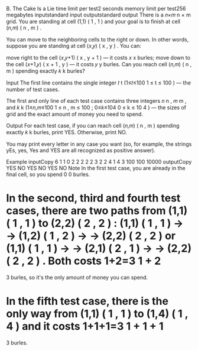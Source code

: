 B. The Cake Is a Lie
time limit per test2 seconds
memory limit per test256 megabytes
inputstandard input
outputstandard output
There is a 𝑛×𝑚
n
×
m
 grid. You are standing at cell (1,1)
(
1
,
1
)
 and your goal is to finish at cell (𝑛,𝑚)
(
n
,
m
)
.

You can move to the neighboring cells to the right or down. In other words, suppose you are standing at cell (𝑥,𝑦)
(
x
,
y
)
. You can:

move right to the cell (𝑥,𝑦+1)
(
x
,
y
+
1
)
 — it costs 𝑥
x
 burles;
move down to the cell (𝑥+1,𝑦)
(
x
+
1
,
y
)
 — it costs 𝑦
y
 burles.
Can you reach cell (𝑛,𝑚)
(
n
,
m
)
 spending exactly 𝑘
k
 burles?

Input
The first line contains the single integer 𝑡
t
 (1≤𝑡≤100
1
≤
t
≤
100
) — the number of test cases.

The first and only line of each test case contains three integers 𝑛
n
, 𝑚
m
, and 𝑘
k
 (1≤𝑛,𝑚≤100
1
≤
n
,
m
≤
100
; 0≤𝑘≤104
0
≤
k
≤
10
4
) — the sizes of grid and the exact amount of money you need to spend.

Output
For each test case, if you can reach cell (𝑛,𝑚)
(
n
,
m
)
 spending exactly 𝑘
k
 burles, print YES. Otherwise, print NO.

You may print every letter in any case you want (so, for example, the strings yEs, yes, Yes and YES are all recognized as positive answer).

Example
inputCopy
6
1 1 0
2 2 2
2 2 3
2 2 4
1 4 3
100 100 10000
outputCopy
YES
NO
YES
NO
YES
NO
Note
In the first test case, you are already in the final cell, so you spend 0
0
 burles.

In the second, third and fourth test cases, there are two paths from (1,1)
(
1
,
1
)
 to (2,2)
(
2
,
2
)
: (1,1)
(
1
,
1
)
 →
→
 (1,2)
(
1
,
2
)
 →
→
 (2,2)
(
2
,
2
)
 or (1,1)
(
1
,
1
)
 →
→
 (2,1)
(
2
,
1
)
 →
→
 (2,2)
(
2
,
2
)
. Both costs 1+2=3
1
+
2
=
3
 burles, so it's the only amount of money you can spend.

In the fifth test case, there is the only way from (1,1)
(
1
,
1
)
 to (1,4)
(
1
,
4
)
 and it costs 1+1+1=3
1
+
1
+
1
=
3
 burles.

